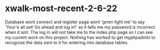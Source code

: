 # xwalk-most-recent-2-6-22
Database wont connect and register page wont 'grren light me' to say 'Your'e all set! Go ahead and log in!' as it tells me my password is incorrect when it isnt. The log in will not take me to the index.php page so I can see my current work on this project. Nothing has worked to get myphpadmin to recognize the data sent to it for entering into database tables.

